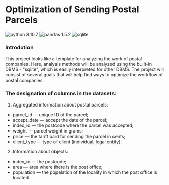 # Optimization of Sending Postal Parcels
![python 3.10.7](https://img.shields.io/pypi/pyversions/pandas?color=green&label=python)
![pandas 1.5.2](https://img.shields.io/badge/pandas-1.5.2-blue)
![sqlite](https://img.shields.io/badge/sqlite-3.37.2-brightgreen)

### **Introdution**
This project looks like a template for analyzing the work of postal companies. Here, analysis methods will be analyzed using the built-in DBMS - "sqlite", which is easily interpreted for other DBMS. The project will consist of several goals that will help find ways to optimize the workflow of postal companies.

### **The designation of columns in the datasets:**
1. Aggregated information about postal parcels:
- parcel_id — unique ID of the parcel;
- accept_date — accept the date of the parcel;
- index_id — the postcode where the parcel was accepted;
- weight — parcel weight in grams;
- price — the tariff paid for sending the parcel in cents;
- client_type — type of client (individual, legal entity).
2. Information about objects:
- index_id — the postcode;
- area — area where there is the post office;
- population — the popelation of the locality in which the post office is located.